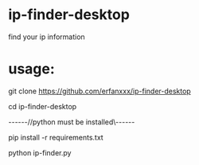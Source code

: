 # ip-finder-desktop
find your ip information

# usage:

git clone https://github.com/erfanxxx/ip-finder-desktop

cd ip-finder-desktop 

------//python must be installed\\------

pip install -r requirements.txt
                      
python ip-finder.py
